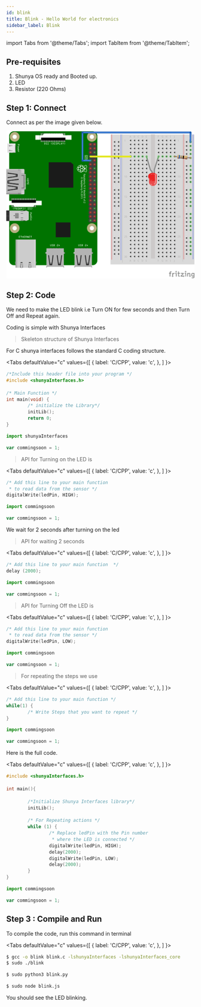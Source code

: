 ```yaml
---
id: blink
title: Blink - Hello World for electronics 
sidebar_label: Blink
---
```


import Tabs from '@theme/Tabs';
import TabItem from '@theme/TabItem';


## Pre-requisites 
1. Shunya OS ready and Booted up.
2. LED 
3. Resistor (220 Ohms)


## Step 1: Connect  
Connect as per the image given below.

![blink-001](../assets/blink-001.png)

## Step 2: Code 

We need to make the LED blink i.e Turn ON for few seconds and then Turn Off 
and Repeat again.

Coding is simple with Shunya Interfaces 

>Skeleton structure of Shunya Interfaces

For C shunya interfaces follows the standard C coding structure.



<Tabs
  defaultValue="c"
  values={[
    { label: 'C/CPP', value: 'c', },
  ]
}>

<TabItem value="c">

```c
/*Include this header file into your program */
#include <shunyaInterfaces.h>

/* Main Function */
int main(void) {
        /* initialize the Library*/
        initLib();
        return 0;
}
```

</TabItem>
<TabItem value="py">

```py
import shunyaInterfaces 
```

</TabItem>
<TabItem value="js">

```js
var commingsoon = 1;
```

</TabItem>
</Tabs>

>API for Turning on the LED is 

<Tabs
  defaultValue="c"
  values={[
    { label: 'C/CPP', value: 'c', },
  ]
}>

<TabItem value="c">

```c
/* Add this line to your main function 
 * to read data from the sensor */
digitalWrite(ledPin, HIGH);
```

</TabItem>
<TabItem value="py">

```py
import commingsoon 
```

</TabItem>
<TabItem value="js">

```js
var commingsoon = 1;
```

</TabItem>
</Tabs>


We wait for 2 seconds after turning on the led 

>API for waiting 2 seconds 

<Tabs
  defaultValue="c"
  values={[
    { label: 'C/CPP', value: 'c', },
  ]
}>

<TabItem value="c">

```c
/* Add this line to your main function  */
delay (2000);
```

</TabItem>
<TabItem value="py">

```py
import commingsoon 
```

</TabItem>
<TabItem value="js">

```js
var commingsoon = 1;
```

</TabItem>
</Tabs>

>API for Turning Off the LED is 

<Tabs
  defaultValue="c"
  values={[
    { label: 'C/CPP', value: 'c', },
  ]
}>

<TabItem value="c">

```c
/* Add this line to your main function 
 * to read data from the sensor */
digitalWrite(ledPin, LOW);
```

</TabItem>
<TabItem value="py">

```py
import commingsoon 
```

</TabItem>
<TabItem value="js">

```js
var commingsoon = 1;
```

</TabItem>
</Tabs>

>For repeating the steps we use 

<Tabs
  defaultValue="c"
  values={[
    { label: 'C/CPP', value: 'c', },
  ]
}>

<TabItem value="c">

```c
/* Add this line to your main function */
while(1) {
        /* Write Steps that you want to repeat */
}
```

</TabItem>
<TabItem value="py">

```py
import commingsoon 
```

</TabItem>
<TabItem value="js">

```js
var commingsoon = 1;
```

</TabItem>
</Tabs>

Here is the full code.

<Tabs
  defaultValue="c"
  values={[
    { label: 'C/CPP', value: 'c', },
  ]
}>

<TabItem value="c">

```c
#include <shunyaInterfaces.h>

int main(){

        /*Initialize Shunya Interfaces library*/
        initLib();
        
        /* For Repeating actions */ 
        while (1) {
                /* Replace ledPin with the Pin number 
                 * where the LED is connected */
                digitalWrite(ledPin, HIGH);
                delay(2000); 
                digitalWrite(ledPin, LOW); 
                delay(2000);
        }
}
```

</TabItem>
<TabItem value="py">

```py
import commingsoon 
```

</TabItem>
<TabItem value="js">

```js
var commingsoon = 1;
```

</TabItem>
</Tabs>

## Step 3 : Compile and Run 
To compile the code, run this command in terminal 

<Tabs
  defaultValue="c"
  values={[
    { label: 'C/CPP', value: 'c', },
  ]
}>

<TabItem value="c">

```bash
$ gcc -o blink blink.c -lshunyaInterfaces -lshunyaInterfaces_core
$ sudo ./blink  
```

</TabItem>
<TabItem value="py">

```bash
$ sudo python3 blink.py
```

</TabItem>
<TabItem value="js">

```bash
$ sudo node blink.js
```

</TabItem>
</Tabs>

You should see the LED blinking.

